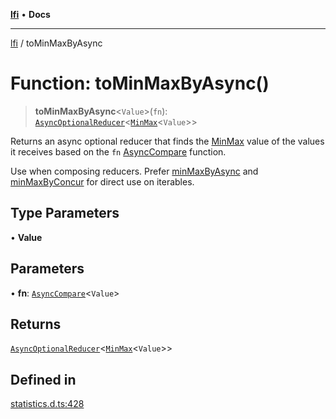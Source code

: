 [**lfi**](../readme.md) • **Docs**

---

[lfi](../globals.md) / toMinMaxByAsync

# Function: toMinMaxByAsync()

> **toMinMaxByAsync**\<`Value`\>(`fn`):
> [`AsyncOptionalReducer`](../type-aliases/AsyncOptionalReducer.md)\<[`MinMax`](../type-aliases/MinMax.md)\<`Value`\>\>

Returns an async optional reducer that finds the
[MinMax](../type-aliases/MinMax.md) value of the values it receives based on the
`fn` [AsyncCompare](../type-aliases/AsyncCompare.md) function.

Use when composing reducers. Prefer [minMaxByAsync](minMaxByAsync.md) and
[minMaxByConcur](minMaxByConcur.md) for direct use on iterables.

## Type Parameters

• **Value**

## Parameters

• **fn**: [`AsyncCompare`](../type-aliases/AsyncCompare.md)\<`Value`\>

## Returns

[`AsyncOptionalReducer`](../type-aliases/AsyncOptionalReducer.md)\<[`MinMax`](../type-aliases/MinMax.md)\<`Value`\>\>

## Defined in

[statistics.d.ts:428](https://github.com/TomerAberbach/lfi/blob/85d6360ac7d8f71c70f308d2ace5bc2aa99ab03d/src/operations/statistics.d.ts#L428)
